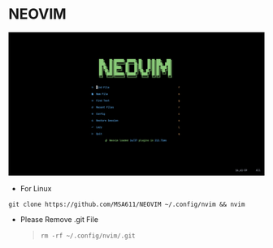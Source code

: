# NEOVIM

![NEOVIM DASH](./NEOVIM.png)

- For Linux

```
git clone https://github.com/MSA611/NEOVIM ~/.config/nvim && nvim

```

- Please Remove .git File
  > `rm -rf ~/.config/nvim/.git`

